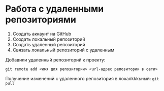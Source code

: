 # **Работа с удаленными репозиториями**

1. Создать аккаунт на GitHub
2. Создать локальный репозиторий
3. Создать удаленный репозиторий
4. Связать локальный репозиторий с удаленным

Добавили удаленный репозиторий к проекту:
```
git remote add <имя для репозитории> <url-адрес репозитории в сети>
```
Получение изменений с удаленного репозитория в локалkkkьный: `git pull`

